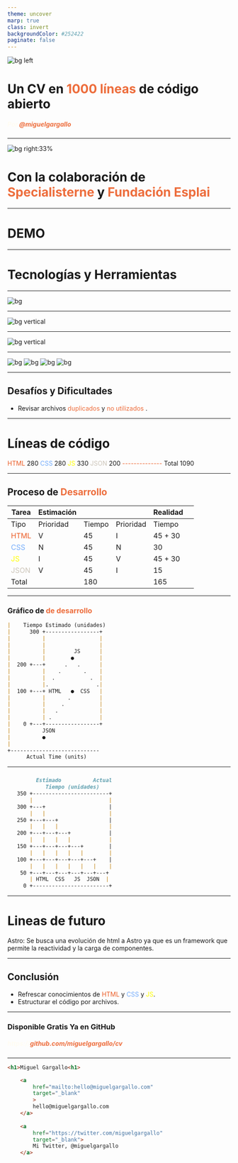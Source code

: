 ```yaml
---
theme: uncover
marp: true
class: invert
backgroundColor: #252422
paginate: false
---
```


![bg left](./assets/img/wallapaper.jpeg)

# Un CV en<span style="color:#ED6D3C;"> 1000 líneas</span> de código abierto

#####  <span style="color:#FFFCF2;">Por</span><span style="color:#ED6D3C;"> @miguelgargallo</span>

---

![bg right:33%](./assets/img/banner.webp)

# Con la colaboración de <span style="color:#ED6D3C;">Specialisterne</span> y<span style="color:#ED6D3C;"> Fundación Esplai</span>

---


# DEMO

---

# Tecnologías y Herramientas

---

![bg](./assets/img/../../img/tech.jpg)

---

![bg vertical](./img/htmlcss.jpg)

---

![bg vertical](./img/js.png)

---

![bg](./assets/img/../../img/vscode.png)
![bg](./assets/img/../../img/Chrome.jpg)
![bg](./assets/img/../../img/GitHub.jpg)
![bg](./assets/img/../../img/git.png)

---

## Desafíos y Dificultades

- Revisar archivos <span style="color:#ED6D3C;">duplicados</span> y<span style="color:#ED6D3C;"> no utilizados</span> .

---

# Líneas de código

<span style="color:#EB5E28;">HTML</span> 280
<span style="color:#74acfc;">CSS</span> 280
<span style="color:#ff0f;">JS</span> 330
<span style="color:#CCC5B9;">JSON</span> 200
<span style="color:#ED6D3C;">--------------</span>
Total 1090

---

## Proceso de <span style="color:#ED6D3C;">Desarrollo</span>

| Tarea | Estimación | |  | Realidad |  |
| --- | --- | --- | --- | --- | --- |
| Tipo | Prioridad | Tiempo | Prioridad | Tiempo |
| <span style="color:#EB5E28;">HTML</span> | V | 45 | I | 45 + 30 |
| <span style="color:#74acfc;">CSS</span>  | N | 45 | N | 30 |
| <span style="color:#ff0f;">JS</span> | I | 45  | V | 45 +  30 |
| <span style="color:#CCC5B9;">JSON</span>  | V | 45 | I | 15 |
| Total | | 180 |  | 165 |

---


### Gráfico de <span style="color:#ED6D3C;">de desarrollo</span>

```md
|    Tiempo Estimado (unidades)
|      300 +-----------------+
|          |                 |
|          |                 |
|          |         JS      |
|          |        ●        |
|  200 +---+      .   .      |
|          |    .       .    |
|          |  .           .  |
|          |.               .|
|  100 +---+ HTML   ●  CSS   |
|          |       .         |
|          |     .           |
|          |   .             |
|          | .               |
|    0 +---+-----------------+
|          JSON
|          ●
|
+----------------------------
      Actual Time (units)

```

---

### 

```md
         Estimado          Actual
            Tiempo (unidades)
   350 +------------------------+
       |                        |
   300 +---+                    |
       |   |                    |
   250 +---+---+                |
       |   |   |                |
   200 +---+---+---+            |
       |   |   |   |            |
   150 +---+---+---+---+        |
       |   |   |   |   |        |
   100 +---+---+---+---+---+    |
       |   |   |   |   |   |    |
    50 +---+---+---+---+---+---+
       | HTML  CSS   JS  JSON  |
     0 +------------------------+
```

---

# Lineas de futuro

Astro: Se busca una evolución de html a Astro ya que es un framework que permite la reactividad y la carga de componentes.

---

## Conclusión

- Refrescar conocimientos de <span style="color:#EB5E28;"> HTML</span> y <span style="color:#74acfc;">CSS</span> y <span style="color:#ff0f;">JS</span>.
- Estructurar el código por archivos.


---


### Disponible Gratis Ya en GitHub
##### <span style="color:#FFFCF2;">https://</span><span style="color:#ED6D3C;">github.com/miguelgargallo/cv</span>

---

```html
<h1>Miguel Gargallo<h1>

    <a 
        href="mailto:hello@miguelgargallo.com"
        target="_blank"
        >
        hello@miguelgargallo.com 
    </a>
    
    <a 
        href="https://twitter.com/miguelgargallo"
        target="_blank">
        Mi Twitter, @miguelgargallo 
    </a>
```